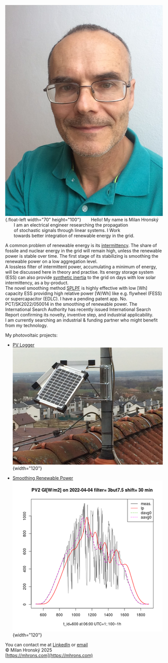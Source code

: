
![Milan](img/Milan.jpg){.float-left width="70" height="100"}
&nbsp;&nbsp;&nbsp;&nbsp;&nbsp;&nbsp; Hello! My name is Milan Hronský  
&nbsp;&nbsp;&nbsp;&nbsp;&nbsp;&nbsp; I am an electrical engineer researching the propagation  
&nbsp;&nbsp;&nbsp;&nbsp;&nbsp;&nbsp; of stochastic signals through linear systems. I Work  
&nbsp;&nbsp;&nbsp;&nbsp;&nbsp;&nbsp; towards better integration of renewable energy in the grid.  

A common problem of renewable energy is its [intermittency](https://mhrons.github.io/pv_intermit/).
The share of fossile and nuclear energy in the grid will remain high, unless the renewable power is stable over time. The first stage of its stabilizing is smoothing the renewable power on a low aggregation level.  
A lossless filter of intermittent power, accumulating a minimum of energy, will be discussed here in theory and practise. Its energy storage system (ESS) can also provide [synthetic inertia](https://mhrons.github.io/pv_intermit/#smoothing-synthetic-inertia) to the grid on days with low solar intermittency, as a by-product.  
The novel smoothing method [SPLPF](https://mhrons.github.io/splpf/) is highly effective with low [Wh] capacity ESS providing high relative power [W/Wh] like e.g. flywheel (FESS) or supercapacitor (EDLC). I have a pending patent app. No. PCT/SK2022/050014 in the smoothing of renewable power. The International Search Authority has recently issued International Search Report confirming its novelty, inventive step, and industrial applicability.  
I am currently searching an industrial & funding partner who might benefit from my technology.

My photovoltaic projects:

- [PV Logger](https://mhrons.github.io/pv_log/) &nbsp;&nbsp;&nbsp;&nbsp;&nbsp;&nbsp;&nbsp;&nbsp;&nbsp;&nbsp;&nbsp;&nbsp;&nbsp;&nbsp;&nbsp;&nbsp;&nbsp;&nbsp;&nbsp;&nbsp;&nbsp;&nbsp;&nbsp;&nbsp;&nbsp;&nbsp;&nbsp;&nbsp;&nbsp; ![PV Panels](img/PV_Panels.JPG){width="120"}  
  
- [Smoothing Renewable Power](https://mhrons.github.io/pv_smooth/) ![GI Smoothing](img/GI_PV2.3but7.5.2022-04-04.png){width="120"}

You can contact me at [LinkedIn](https://www.linkedin.com/in/milan-hronsky-76132224/) or [email](mailto:milan.hronsky@gmail.com)  
© Milan Hronský 2025  
[https://mhrons.com](https://mhrons.com)
